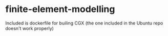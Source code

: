 # finite-element-modelling
Included is dockerfile for builing CGX (the one included in the Ubuntu repo doesn't work properly)
